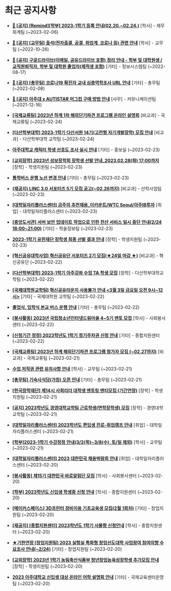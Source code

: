 # 최근 공지사항

* **[📌 [공지] [Remind][학부] 2023-1학기 등록 안내(02.20.~02.24.)](http://ajou.ac.kr/kr/ajou/notice.do?mode=view&amp;articleNo=210364&amp;article.offset=0&amp;articleLimit=30)**
 [학사] - 재무회계팀 (~2023-02-06)

* **[📌 [공지] [교무팀] 출석(전자출결, 공결, 취업계, 코로나 등) 관련 안내](http://ajou.ac.kr/kr/ajou/notice.do?mode=view&amp;articleNo=205552&amp;article.offset=0&amp;articleLimit=30)**
 [학사] - 교무팀 (~2022-10-26)

* **[📌 [공지] 구글드라이브(이메일, 공유드라이브 포함) 정리 안내 - 학부 및 대학원생 / 교직원퇴직자, 학부 및 대학원 졸업자(제적생 포함)](http://ajou.ac.kr/kr/ajou/notice.do?mode=view&amp;articleNo=202858&amp;article.offset=0&amp;articleLimit=30)**
 [기타] - 정보시스템팀 (~2022-08-17)

* **[📌 [공지] [총무팀] 코로나19 확진자 교내 심층역학조사 URL 안내](http://ajou.ac.kr/kr/ajou/notice.do?mode=view&amp;articleNo=180493&amp;article.offset=0&amp;articleLimit=30)**
 [기타] - 총무팀 (~2022-02-08)

* **[📌 [공지] 아주대 x AUTISTAR 머그컵 구매 방법 안내](http://ajou.ac.kr/kr/ajou/notice.do?mode=view&amp;articleNo=147976&amp;article.offset=0&amp;articleLimit=30)**
 [사무] - 커뮤니케이션팀 (~2021-12-16)

* **[[국제교류팀] 2023년 하계 1차 해외단기파견 프로그램 온라인 설명회](http://ajou.ac.kr/kr/ajou/notice.do?mode=view&amp;articleNo=211095&amp;article.offset=0&amp;articleLimit=30)**
 [비교과] - 국제교류팀 (~2023-02-24)

* **[[다산학부대학] 2023-1학기 다산서원 14기(고전형 자기개발장학) 모집 안내](http://ajou.ac.kr/kr/ajou/notice.do?mode=view&amp;articleNo=211089&amp;article.offset=0&amp;articleLimit=30)**
 [비교과] - 다산학부대학 교학팀 (~2023-02-24)

* **[아주대학교 캐릭터 학생 선호도 조사 실시 안내](http://ajou.ac.kr/kr/ajou/notice.do?mode=view&amp;articleNo=211085&amp;article.offset=0&amp;articleLimit=30)**
 [기타] - 홍보실 (~2023-02-23)

* **[[교외장학] 2023년 성보장학회 장학생 선발 안내_2023.02.28(화) 17:00까지](http://ajou.ac.kr/kr/ajou/notice.do?mode=view&amp;articleNo=211082&amp;article.offset=0&amp;articleLimit=30)**
 [장학] - 학생지원팀 (~2023-02-23)

* **[통학버스 운행 노선 변경 안내](http://ajou.ac.kr/kr/ajou/notice.do?mode=view&amp;articleNo=211080&amp;article.offset=0&amp;articleLimit=30)**
 [기타] - 총무팀 (~2023-02-23)

* **[(재공지) LINC 3.0 서포터즈 5기 모집 공고(~02.26까지)](http://ajou.ac.kr/kr/ajou/notice.do?mode=view&amp;articleNo=211079&amp;article.offset=0&amp;articleLimit=30)**
 [비교과] - 산학사업팀 (~2023-02-23)

* **[[대학일자리플러스센터] 금주의 추천채용_이카운트/WTC Seoul/아주IB투자](http://ajou.ac.kr/kr/ajou/notice.do?mode=view&amp;articleNo=211077&amp;article.offset=0&amp;articleLimit=30)**
 [취업] - 대학일자리플러스센터 (~2023-02-23)

* **[[중앙도서관] 서버 보안 업데이트 작업으로 인한 전산 서비스 일시 중단 안내(2/24 18:00~21:00)](http://ajou.ac.kr/kr/ajou/notice.do?mode=view&amp;articleNo=211067&amp;article.offset=0&amp;articleLimit=30)**
 [기타] - 학술정보팀 (~2023-02-23)

* **[2023-1학기 유한재단 장학생 최종 선발 결과 안내](http://ajou.ac.kr/kr/ajou/notice.do?mode=view&amp;articleNo=211056&amp;article.offset=0&amp;articleLimit=30)**
 [장학] - 학생지원팀 (~2023-02-23)

* **[[혁신공유대학사업] 혁신공유단 서포터즈 2기 모집(★24일 마감 ★)](http://ajou.ac.kr/kr/ajou/notice.do?mode=view&amp;articleNo=211042&amp;article.offset=0&amp;articleLimit=30)**
 [비교과] - 혁신공유단 (~2023-02-22)

* **[[다산학부대학] 2023-1학기 아주강좌 수업 TA 학생 모집](http://ajou.ac.kr/kr/ajou/notice.do?mode=view&amp;articleNo=211034&amp;article.offset=0&amp;articleLimit=30)**
 [장학] - 다산학부대학교학팀 (~2023-02-22)

* **[[국제대학원교학팀] 혁신공유라운지 사용불가 안내 &lt;3월 3일 금요일 오전 9시~12시&gt;](http://ajou.ac.kr/kr/ajou/notice.do?mode=view&amp;articleNo=211023&amp;article.offset=0&amp;articleLimit=30)**
 [기타] - 국제대학원 교학팀 (~2023-02-22)

* **[졸업식, 입학식 본교 버스 운행 안내](http://ajou.ac.kr/kr/ajou/notice.do?mode=view&amp;articleNo=211012&amp;article.offset=0&amp;articleLimit=30)**
 [기타] - 총무팀 (~2023-02-22)

* **[[봉사활동] 2023년 국립청소년인터넷드림마을 4~5기 멘토 모집](http://ajou.ac.kr/kr/ajou/notice.do?mode=view&amp;articleNo=211010&amp;article.offset=0&amp;articleLimit=30)**
 [학사] - 사회봉사센터 (~2023-02-22)

* **[[신청기간 정정] 2023학년도 1학기 정기주차권 신청 안내](http://ajou.ac.kr/kr/ajou/notice.do?mode=view&amp;articleNo=211009&amp;article.offset=0&amp;articleLimit=30)**
 [기타] - 종합지원센터 (~2023-02-22)

* **[[국제교류팀] 2023년 하계 해외단기파견 프로그램 참가자 모집 (~02.27까지)](http://ajou.ac.kr/kr/ajou/notice.do?mode=view&amp;articleNo=211002&amp;article.offset=0&amp;articleLimit=30)**
 [비교과] - 국제교류팀 (~2023-02-21)

* **[수업 저작권 관련 유의사항 안내](http://ajou.ac.kr/kr/ajou/notice.do?mode=view&amp;articleNo=210997&amp;article.offset=0&amp;articleLimit=30)**
 [학사] - 교무팀 (~2023-02-21)

* **[[총무팀] 기숙사식당(가칭) 오픈 안내](http://ajou.ac.kr/kr/ajou/notice.do?mode=view&amp;articleNo=210996&amp;article.offset=0&amp;articleLimit=30)**
 [기타] - 총무팀 (~2023-02-21)

* **[[한국장학재단] 제14시 사회리더 대학생 멘토링 멘티모집 (기간연장)](http://ajou.ac.kr/kr/ajou/notice.do?mode=view&amp;articleNo=210995&amp;article.offset=0&amp;articleLimit=30)**
 [장학] - 학생지원팀 (~2023-02-21)

* **[[공지] 2023학년도 경영대학교학팀 근로학생(면학장학생) 모집](http://ajou.ac.kr/kr/ajou/notice.do?mode=view&amp;articleNo=210983&amp;article.offset=0&amp;articleLimit=30)**
 [장학] - 경영대학교학팀 (~2023-02-21)

* **[[대학일자리플러스센터] 2023학년도 편입생 진로-취업캠프 안내](http://ajou.ac.kr/kr/ajou/notice.do?mode=view&amp;articleNo=210967&amp;article.offset=0&amp;articleLimit=30)**
 [취업] - 대학일자리플러스센터 (~2023-02-21)

* **[[학부]2023-1학기 수강정정 안내(3/2(목)~3/8(수), 토/일 제외)](http://ajou.ac.kr/kr/ajou/notice.do?mode=view&amp;articleNo=210965&amp;article.offset=0&amp;articleLimit=30)**
 [학사] - 교무팀 (~2023-02-21)

* **[[대학일자리플러스센터] 2023 대한민국 채용박람회 안내](http://ajou.ac.kr/kr/ajou/notice.do?mode=view&amp;articleNo=210953&amp;article.offset=0&amp;articleLimit=30)**
 [취업] - 대학일자리플러스센터 (~2023-02-20)

* **[[봉사활동] 제15기 대한민국 바로알림단 모집](http://ajou.ac.kr/kr/ajou/notice.do?mode=view&amp;articleNo=210934&amp;article.offset=0&amp;articleLimit=30)**
 [학사] - 사회봉사센터 (~2023-02-20)

* **[[학부] 2023학년도 신입생 학생증 신청 안내](http://ajou.ac.kr/kr/ajou/notice.do?mode=view&amp;articleNo=210926&amp;article.offset=0&amp;articleLimit=30)**
 [학사] - 종합지원센터 (~2023-02-20)

* **[[메이커스페이스] 3D프린터 장비이용 기초교육생 모집(2월 1회차)](http://ajou.ac.kr/kr/ajou/notice.do?mode=view&amp;articleNo=210925&amp;article.offset=0&amp;articleLimit=30)**
 [기타] - 창업지원팀 (~2023-02-20)

* **[[재공지] [종합지원센터] 2023학년도 1학기 사물함 신청안내](http://ajou.ac.kr/kr/ajou/notice.do?mode=view&amp;articleNo=210921&amp;article.offset=0&amp;articleLimit=30)**
 [학사] - 종합지원센터 (~2023-02-20)

* **[★기한연장 [창업지원팀] 2023 실험실 특화형 창업선도대학 사업참여 참여의향 수요조사 안내(~2/24)](http://ajou.ac.kr/kr/ajou/notice.do?mode=view&amp;articleNo=210919&amp;article.offset=0&amp;articleLimit=30)**
 [기타] - 창업지원팀 (~2023-02-20)

* **[[교외장학] 2023년 1학기 농림축산식품부 청년창업농육성장학생 추가모집 안내](http://ajou.ac.kr/kr/ajou/notice.do?mode=view&amp;articleNo=210903&amp;article.offset=0&amp;articleLimit=30)**
 [장학] - 학생지원팀 (~2023-02-20)

* **[2023 아주대학교 신입생 대상 온라인 어학 설명회 안내](http://ajou.ac.kr/kr/ajou/notice.do?mode=view&amp;articleNo=210895&amp;article.offset=0&amp;articleLimit=30)**
 [기타] - 국제교육센터운영팀 (~2023-02-20)

